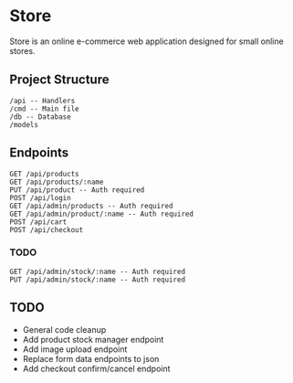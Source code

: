 # Store
Store is an online e-commerce web application designed for small online stores.

## Project Structure
```
/api -- Handlers
/cmd -- Main file
/db -- Database
/models
```

## Endpoints
```
GET /api/products
GET /api/products/:name
PUT /api/product -- Auth required
POST /api/login
GET /api/admin/products -- Auth required
GET /api/admin/product/:name -- Auth required
POST /api/cart
POST /api/checkout
```
### TODO
```
GET /api/admin/stock/:name -- Auth required
PUT /api/admin/stock/:name -- Auth required
```

## TODO
* General code cleanup
* Add product stock manager endpoint
* Add image upload endpoint
* Replace form data endpoints to json
* Add checkout confirm/cancel endpoint
